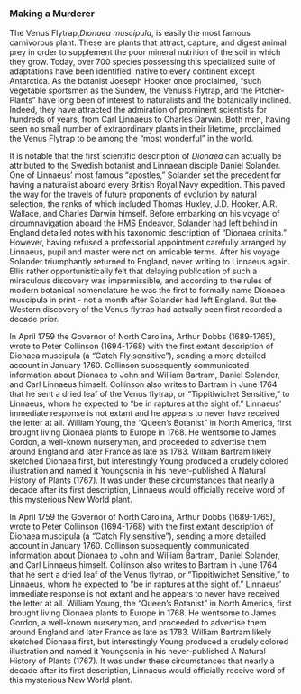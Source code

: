 <param ve-config
	   title="Venus' Flytrap: Queen of the Killer Vegetables"
	   source-image="https://upload.wikimedia.org/wikipedia/commons/0/0f/Banana_Maria_Sibylla_Merian_1705_plate_XII.png"
	   banner="https://jstor-labs.github.io/plant-humanities/images/banners/banana.png"
	   eid=""
	   about=""
	   layout="vtl"
	   author="John R. Schaefer">

### Making a Murderer
The Venus Flytrap,*Dionaea muscipula*, is easily the most famous carnivorous plant. These are plants that attract, capture, and digest animal prey in order to supplement the poor mineral nutrition of the soil in which they grow. Today, over 700 species possessing this specialized suite of adaptations have been identified, native to every continent except Antarctica. As the botanist Joeseph Hooker once proclaimed, “such vegetable sportsmen as the Sundew, the Venus’s Flytrap, and the Pitcher-Plants” have long been of interest to naturalists and the botanically inclined. Indeed, they have attracted the admiration of prominent scientists for hundreds of years, from Carl Linnaeus to Charles Darwin. Both men, having seen no small number of extraordinary plants in their lifetime, proclaimed the Venus Flytrap to be among the “most wonderful” in the world.

It is notable that the first scientific description of *Dionaea* can actually be attributed to the Swedish botanist and Linnaean disciple Daniel Solander. One of Linnaeus’ most famous “apostles,” Solander set the precedent for having a naturalist aboard every British Royal Navy expedition. This paved the way for the travels of future proponents of evolution by natural selection, the ranks of which included Thomas Huxley, J.D. Hooker, A.R. Wallace, and Charles Darwin himself. Before embarking on his voyage of circumnavigation aboard the HMS Endeavor, Solander had left behind in England detailed notes with his taxonomic description of “Dionaea crinita.” However, having refused a professorial appointment carefully arranged by Linnaeus, pupil and master were not on amicable terms. After his voyage Solander triumphantly returned to England, never writing to Linnaeus again. Ellis rather opportunistically felt that delaying publication of such a miraculous discovery was impermissible, and according to the rules of modern botanical nomenclature he was the first to formally name Dionaea muscipula in print - not a month after Solander had left England. But the Western discovery of the Venus flytrap had actually been first recorded <span data-click-image-zoomto="1192,1670,925,721">a decade prior</span>.
<param ve-image label="Directions for bringing over seeds and plants, from the East-Indies and other distant countries, in a state of vegetation" description="Ellis illustration of flytrap" license="public domain" region="939,1661,1233,961" url="https://www.biodiversitylibrary.org/pageimage/48674418">

In April 1759 the Governor of North Carolina, Arthur Dobbs (1689-1765), wrote to Peter Collinson (1694-1768) with the first extant description of Dionaea muscipula (a “Catch Fly sensitive”), sending a more detailed account in January 1760. Collinson subsequently communicated information about Dionaea to John and William Bartram, Daniel Solander, and Carl Linnaeus himself. Collinson also writes to Bartram in June 1764 that he sent a dried leaf of the Venus flytrap, or “Tippitiwichet Sensitive,” to Linnaeus, whom he expected to “be in raptures at the sight of.” Linnaeus’ immediate response is not extant and he appears to never have received the letter at all. William Young, the “Queen’s Botanist” in North America, first brought living Dionaea plants to Europe in 1768. He wentsome to James Gordon, a well-known nurseryman, and proceeded to advertise them around England and later France as late as 1783. William Bartram likely sketched Dionaea first, but interestingly Young produced a crudely colored illustration and named it Youngsonia in his never-published A Natural History of Plants (1767). It was under these circumstances that nearly a decade after its first description, Linnaeus would officially receive word of this mysterious <span data-mouseover-map-flyto="Q30" zoom="10">New World plant</span>.
<param ve-map basemap="Esri_WorldPhysical" center="Q659400" zoom="7">
<param ve-map-layer geojson title="Native range" url="flytraprange.json">

In April 1759 the Governor of North Carolina, Arthur Dobbs (1689-1765), wrote to Peter Collinson (1694-1768) with the first extant description of Dionaea muscipula (a “Catch Fly sensitive”), sending a more detailed account in January 1760. Collinson subsequently communicated information about Dionaea to John and William Bartram, Daniel Solander, and Carl Linnaeus himself. Collinson also writes to Bartram in June 1764 that he sent a dried leaf of the Venus flytrap, or “Tippitiwichet Sensitive,” to Linnaeus, whom he expected to “be in raptures at the sight of.” Linnaeus’ immediate response is not extant and he appears to never have received the letter at all. William Young, the “Queen’s Botanist” in North America, first brought living Dionaea plants to Europe in 1768. He wentsome to James Gordon, a well-known nurseryman, and proceeded to advertise them around England and later France as late as 1783. William Bartram likely sketched Dionaea first, but interestingly Young produced a crudely colored illustration and named it Youngsonia in his never-published A Natural History of Plants (1767). It was under these circumstances that nearly a decade after its first description, Linnaeus would officially receive word of this mysterious New World plant.
<param ve-plant-specimen jpid="10.5555/al.ap.specimen.g00210232">
